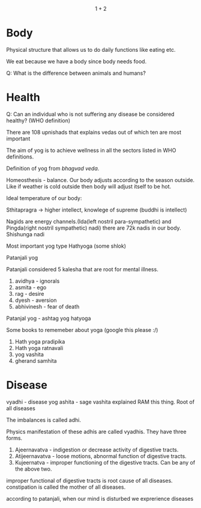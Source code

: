 $$1+2$$


# Body

Physical structure that allows us to do daily functions like eating etc.

We eat because we have a body since body needs food.

Q: What is the difference between animals and humans?

# Health

Q: Can an individual who is not suffering any disease be considered healthy? (WHO definition)

There are 108 upnishads that explains vedas out of which ten are most important

The aim of yog is to achieve wellness in all the sectors listed in WHO definitions.

Definition of yog from _bhagvad veda_.

Homeosthesis - balance. Our body adjusts according to the season outside. Like if weather is cold outside then body will adjust itself to be hot.

Ideal temperature of our body:

Sthitapragra -> higher intellect, knowlege of supreme (buddhi is intellect)

Nagids are energy channels.(Ida(left nostril para-sympathetic) and Pingda(right nostril sympathetic) nadi) there are 72k nadis in our body. Shishunga nadi

Most important yog type
Hathyoga (some shlok)

Patanjali yog

Patanjali considered 5 kalesha that are root for mental illness.

1. avidhya - ignorals
2. asmita - ego
3. rag - desire
4. dyesh - aversion
5. abhivinesh - fear of death

Patanjal yog - ashtag yog
hatyoga

Some books to rememeber about yoga (google this please :/)

1. Hath yoga pradipika
2. Hath yoga ratnavali
3. yog vashita
4. gherand samhita

# Disease

vyadhi - disease
yog ashita - sage vashita explained RAM this thing. Root of all diseases

The imbalances is called adhi.

Physics manifestation of these adhis are called vyadhis. They have three forms.

1. Ajeernavatva - indigestion or decrease activity of digestive tracts.
2. Atijeernavatva - loose motions, abnormal function of digestive tracts.
3. Kujeernatva - improper functioning of the digestive tracts. Can be any of the above two.

improper functional of digestive tracts is root cause of all diseases.
constipation is called the mother of all diseases.

according to patanjali, when our mind is disturbed we exprerience diseases

